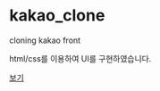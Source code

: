 # kakao_clone
cloning kakao front


html/css를 이용하여 UI를 구현하였습니다.

<a href="https://demian91park.github.io/kakao_clone/friends.html" target="blank">보기</a>
